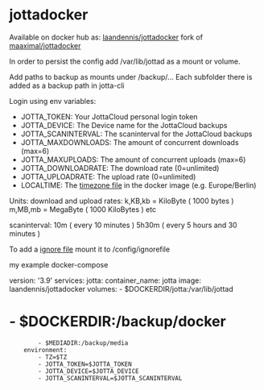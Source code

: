 # jottadocker

Available on docker hub as: [laandennis/jottadocker](https://hub.docker.com/r/laandennis/jottadocker)
fork of [maaximal/jottadocker](https://hub.docker.com/r/maaximal/jottadocker)

In order to persist the config add /var/lib/jottad as a mount or volume.

Add paths to backup as mounts under /backup/...
Each subfolder there is added as a backup path in jotta-cli

Login using env variables:
- JOTTA_TOKEN: Your JottaCloud personal login token
- JOTTA_DEVICE: The Device name for the JottaCloud backups 
- JOTTA_SCANINTERVAL: The scaninterval for the JottaCloud backups
- JOTTA_MAXDOWNLOADS: The amount of concurrent downloads (max=6)
- JOTTA_MAXUPLOADS: The amount of concurrent uploads (max=6)
- JOTTA_DOWNLOADRATE: The download rate (0=unlimited)
- JOTTA_UPLOADRATE: The upload rate (0=unlimited)
- LOCALTIME: The [timezone file](https://packages.debian.org/sid/all/tzdata/filelist) in the docker image (e.g. Europe/Berlin)

Units:
  download and upload rates:
   k,KB,kb = KiloByte ( 1000 bytes )
   m,MB,mb = MegaByte ( 1000 KiloBytes )
   etc

  scaninterval:
   10m       ( every 10 minutes )
   5h30m     ( every 5 hours and 30 minutes )

To add a [ignore file](https://docs.jottacloud.com/en/articles/1437235-ignoring-files-and-folders-from-backup-with-jottacloud-cli) mount it to /config/ignorefile


my example docker-compose

version: '3.9'
services:
    jotta:
        container_name: jotta
        image: laandennis/jottadocker
        volumes:
            - $DOCKERDIR/jotta:/var/lib/jottad
#            - $DOCKERDIR:/backup/docker
            - $MEDIADIR:/backup/media
        environment:
            - TZ=$TZ
            - JOTTA_TOKEN=$JOTTA_TOKEN
            - JOTTA_DEVICE=$JOTTA_DEVICE
            - JOTTA_SCANINTERVAL=$JOTTA_SCANINTERVAL
